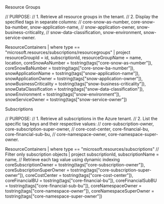 Resource Groups

// PURPOSE:
// 1. Retrieve all resource groups in the tenant.
// 2. Display the specified tags in separate columns:
//    core-snow-as-number, core-snow-ba-number, snow-application-name, 
//    snow-application-owner, snow-business-criticality, 
//    snow-data-classification, snow-environment, snow-service-owner.

ResourceContainers
| where type == "microsoft.resources/subscriptions/resourcegroups"
| project
    resourceGroupId = id,
    subscriptionId,
    resourceGroupName = name,
    location,
    coreSnowAsNumber         = tostring(tags["core-snow-as-number"]),
    coreSnowBaNumber         = tostring(tags["core-snow-ba-number"]),
    snowApplicationName      = tostring(tags["snow-application-name"]),
    snowApplicationOwner     = tostring(tags["snow-application-owner"]),
    snowBusinessCriticality  = tostring(tags["snow-business-criticality"]),
    snowDataClassification   = tostring(tags["snow-data-classification"]),
    snowEnvironment          = tostring(tags["snow-environment"]),
    snowServiceOwner         = tostring(tags["snow-service-owner"])



Subscriptions

// PURPOSE:
// 1. Retrieve all subscriptions in the Azure tenant.
// 2. List the specific tag keys and their respective values:
//    core-subscription-owner, core-subscription-super-owner,
//    core-cost-center, core-financial-bu, core-financial-sub-bu,
//    core-namespace-owner, core-namespace-super-owner.

ResourceContainers
| where type == "microsoft.resources/subscriptions"    // Filter only subscription objects
| project
    subscriptionId,
    subscriptionName = name,
    // Retrieve each tag value using dynamic indexing
    coreSubscriptionOwner       = tostring(tags["core-subscription-owner"]),
    coreSubscriptionSuperOwner  = tostring(tags["core-subscription-super-owner"]),
    coreCostCenter              = tostring(tags["core-cost-center"]),
    coreFinancialBU             = tostring(tags["core-financial-bu"]),
    coreFinancialSubBU          = tostring(tags["core-financial-sub-bu"]),
    coreNamespaceOwner          = tostring(tags["core-namespace-owner"]),
    coreNamespaceSuperOwner     = tostring(tags["core-namespace-super-owner"])



